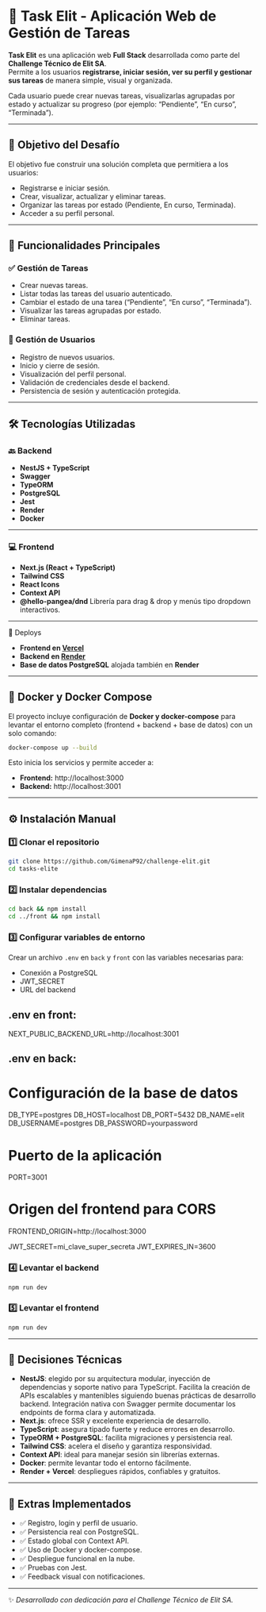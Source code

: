# 📝 Task Elit - Aplicación Web de Gestión de Tareas

**Task Elit** es una aplicación web **Full Stack** desarrollada como parte del **Challenge Técnico de Elit SA**.  
Permite a los usuarios **registrarse, iniciar sesión, ver su perfil y gestionar sus tareas** de manera simple, visual y organizada.

Cada usuario puede crear nuevas tareas, visualizarlas agrupadas por estado y actualizar su progreso (por ejemplo: “Pendiente”, “En curso”, “Terminada”).  

---

## 🎯 Objetivo del Desafío

El objetivo fue construir una solución completa que permitiera a los usuarios:
- Registrarse e iniciar sesión.
- Crear, visualizar, actualizar y eliminar tareas.
- Organizar las tareas por estado (Pendiente, En curso, Terminada).
- Acceder a su perfil personal.
---

## 🧩 Funcionalidades Principales

### ✅ Gestión de Tareas
- Crear nuevas tareas.  
- Listar todas las tareas del usuario autenticado.  
- Cambiar el estado de una tarea (“Pendiente”, “En curso”, “Terminada”).  
- Visualizar las tareas agrupadas por estado.  
- Eliminar tareas.  

### 👤 Gestión de Usuarios
- Registro de nuevos usuarios.  
- Inicio y cierre de sesión.  
- Visualización del perfil personal.  
- Validación de credenciales desde el backend.  
- Persistencia de sesión y autenticación protegida.  

---

## 🛠 Tecnologías Utilizadas

### 🔙 Backend
- **NestJS + TypeScript**
- **Swagger**
- **TypeORM**
- **PostgreSQL**
- **Jest** 
- **Render** 
- **Docker**


---

### 💻 Frontend
- **Next.js (React + TypeScript)**
- **Tailwind CSS**
- **React Icons**
- **Context API** 
- **@hello-pangea/dnd** Librería para drag & drop y menús tipo dropdown interactivos.

---

 🚀 Deploys
- **Frontend en [Vercel](https://challenge-elit.vercel.app/)**  
- **Backend en [Render](https://challenge-elit.onrender.com/)**  
- **Base de datos PostgreSQL** alojada también en **Render**

---

## 🐳 Docker y Docker Compose

El proyecto incluye configuración de **Docker y docker-compose** para levantar el entorno completo (frontend + backend + base de datos) con un solo comando:

```bash
docker-compose up --build
```

Esto inicia los servicios y permite acceder a:
- **Frontend:** http://localhost:3000  
- **Backend:** http://localhost:3001  

---

## ⚙️ Instalación Manual

### 1️⃣ Clonar el repositorio
```bash
git clone https://github.com/GimenaP92/challenge-elit.git
cd tasks-elite
```

### 2️⃣ Instalar dependencias
```bash
cd back && npm install
cd ../front && npm install
```

### 3️⃣ Configurar variables de entorno
Crear un archivo `.env` en `back` y `front` con las variables necesarias para:
- Conexión a PostgreSQL  
- JWT_SECRET  
- URL del backend  

## .env en front:
NEXT_PUBLIC_BACKEND_URL=http://localhost:3001

## .env en back:
# Configuración de la base de datos
DB_TYPE=postgres
DB_HOST=localhost
DB_PORT=5432
DB_NAME=elit
DB_USERNAME=postgres
DB_PASSWORD=yourpassword

# Puerto de la aplicación
PORT=3001

# Origen del frontend para CORS
FRONTEND_ORIGIN=http://localhost:3000


JWT_SECRET=mi_clave_super_secreta
JWT_EXPIRES_IN=3600

### 4️⃣ Levantar el backend
```bash
npm run dev
```

### 5️⃣ Levantar el frontend
```bash
npm run dev
```

---

## 🧠 Decisiones Técnicas
- **NestJS**: elegido por su arquitectura modular, inyección de dependencias y soporte nativo para TypeScript.  Facilita la creación de APIs escalables y mantenibles siguiendo buenas prácticas de desarrollo backend. Integración nativa con Swagger permite documentar los endpoints de forma clara y automatizada.
- **Next.js**: ofrece SSR y excelente experiencia de desarrollo.  
- **TypeScript**: asegura tipado fuerte y reduce errores en desarrollo.  
- **TypeORM + PostgreSQL**: facilita migraciones y persistencia real.  
- **Tailwind CSS**: acelera el diseño y garantiza responsividad.  
- **Context API**: ideal para manejar sesión sin librerías externas.  
- **Docker**: permite levantar todo el entorno fácilmente.  
- **Render + Vercel**: despliegues rápidos, confiables y gratuitos.  

---

## 💬 Extras Implementados

- ✅ Registro, login y perfil de usuario.  
- ✅ Persistencia real con PostgreSQL.  
- ✅ Estado global con Context API.  
- ✅ Uso de Docker y docker-compose.  
- ✅ Despliegue funcional en la nube.  
- ✅ Pruebas con Jest.  
- ✅ Feedback visual con notificaciones.  

---

✨ *Desarrollado con dedicación para el Challenge Técnico de Elit SA.*
